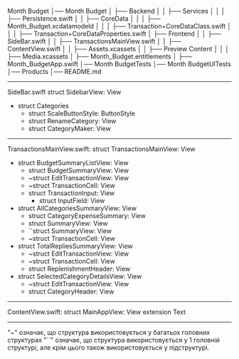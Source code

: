 Month Budget
│── Month Budget
│   ├── Backend
│   │   ├── Services
│   │   │   ├── Persistence.swift
│   │   ├── CoreData
│   │   │   ├── Month_Budget.xcdatamodeld
│   │   │   ├── Transaction+CoreDataClass.swift
│   │   │   ├── Transaction+CoreDataProperties.swift
│   ├── Frontend
│   │   ├── SideBar.swift
│   │   ├── TransactionsMainView.swift
│   │   ├── ContentView.swift
│   │   ├── Assets.xcassets
│   │   ├── Preview Content
│   │   │   ├── Media.xcassets
│   ├── Month_Budget.entitlements
│   ├── Month_BudgetApp.swift
│── Month BudgetTests
│── Month BudgetUITests
│── Products
│── README.md


_______________________________________________________

SideBar.swift
struct SidebarView: View
- struct Categories
    - struct ScaleButtonStyle: ButtonStyle
    - struct RenameCategory: View
    - struct CategoryMaker: View
_______________________________________________________

TransactionsMainView.swift:
struct TransactionsMainView: View
- struct BudgetSummaryListView: View
    - struct BudgetSummaryView: View
    - ~struct EditTransactionView: View
    - ~struct TransactionCell: View
    - struct TransactionInput: View
        - struct InputField: View
- struct AllCategoriesSummaryView: View
    - struct CategoryExpenseSummary: View
    - struct SummaryView: View
    - ``struct SummaryView: View
    - ~struct TransactionCell: View
- struct TotalRepliesSummaryView: View
    - ~struct EditTransactionView: View
    - ~struct TransactionCell: View
    - struct ReplenishmentHeader: View
- struct SelectedCategoryDetailsView: View
    - ~struct EditTransactionView: View
    - struct CategoryHeader: View
_______________________________________________________

ContentView.swift:
struct MainAppView: View
extension Text
_______________________________________________________





"~" означає, що структура використовується у багатьох головних структурах
"``" означає, що структура використовується у 1 головній структурі, але крім цього також використовується у підструктурі.

